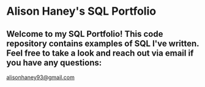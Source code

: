 # Alison Haney's SQL Portfolio

## Welcome to my SQL Portfolio! This code repository contains examples of SQL I've written. Feel free to take a look and reach out via email if you have any questions:

alisonhaney93@gmail.com
